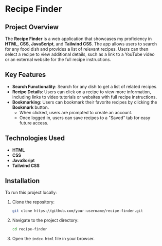 # Recipe Finder

## Project Overview

The **Recipe Finder** is a web application that showcases my proficiency in **HTML**, **CSS**, **JavaScript**, and **Tailwind CSS**. The app allows users to search for any food dish and provides a list of relevant recipes. Users can then select a recipe to view additional details, such as a link to a YouTube video or an external website for the full recipe instructions.

## Key Features

- **Search Functionality**: Search for any dish to get a list of related recipes.
- **Recipe Details**: Users can click on a recipe to view more information, including links to video tutorials or websites with full recipe instructions.
- **Bookmarking**: Users can bookmark their favorite recipes by clicking the **Bookmark** button. 
  - When clicked, users are prompted to create an account.
  - Once logged in, users can save recipes to a "Saved" tab for easy future access.

## Technologies Used

- **HTML**
- **CSS**
- **JavaScript**
- **Tailwind CSS**

## Installation

To run this project locally:

1. Clone the repository:
    ```bash
    git clone https://github.com/your-username/recipe-finder.git
    ```

2. Navigate to the project directory:
    ```bash
    cd recipe-finder
    ```

3. Open the `index.html` file in your browser.


